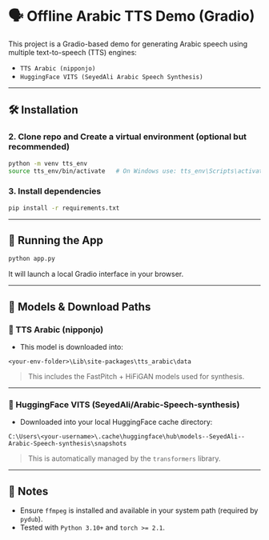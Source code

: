 # 🗣️ Offline Arabic TTS Demo (Gradio)

This project is a Gradio-based demo for generating Arabic speech using multiple text-to-speech (TTS) engines:
- `TTS Arabic (nipponjo)`
- `HuggingFace VITS (SeyedAli Arabic Speech Synthesis)`

---

## 🛠️ Installation

### 2. Clone repo and Create a virtual environment (optional but recommended)

```bash
python -m venv tts_env
source tts_env/bin/activate   # On Windows use: tts_env\Scripts\activate
```

### 3. Install dependencies

```bash
pip install -r requirements.txt
```

---

## 🚀 Running the App

```bash
python app.py
```

It will launch a local Gradio interface in your browser.

---

## 🧠 Models & Download Paths

### 🔹 TTS Arabic (nipponjo)

- This model is downloaded into:

```
<your-env-folder>\Lib\site-packages\tts_arabic\data
```

> This includes the FastPitch + HiFiGAN models used for synthesis.

---

### 🔹 HuggingFace VITS (SeyedAli/Arabic-Speech-synthesis)

- Downloaded into your local HuggingFace cache directory:

```
C:\Users\<your-username>\.cache\huggingface\hub\models--SeyedAli--Arabic-Speech-synthesis\snapshots
```

> This is automatically managed by the `transformers` library.

---

## 💬 Notes

- Ensure `ffmpeg` is installed and available in your system path (required by `pydub`).
- Tested with `Python 3.10+` and `torch >= 2.1`.



